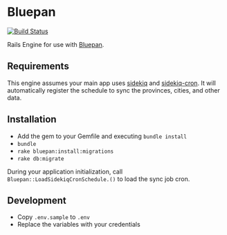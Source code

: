 # Bluepan

[![Build Status](https://travis-ci.org/imacchiato/bluepan-rails.svg?branch=master)](https://travis-ci.org/imacchiato/bluepan-rails)

Rails Engine for use with [Bluepan](https://bluepan.net).

## Requirements

This engine assumes your main app uses [sidekiq](https://github.com/mperham/sidekiq) and [sidekiq-cron](https://github.com/ondrejbartas/sidekiq-cron). It will automatically register the schedule to sync the provinces, cities, and other data.

## Installation

- Add the gem to your Gemfile and executing `bundle install`
- `bundle`
- `rake bluepan:install:migrations`
- `rake db:migrate`

During your application initialization, call `Bluepan::LoadSidekiqCronSchedule.()` to load the sync job cron.

## Development

- Copy `.env.sample` to `.env`
- Replace the variables with your credentials
